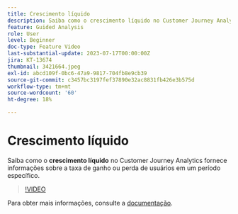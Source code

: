 ```yaml
---
title: Crescimento líquido
description: Saiba como o crescimento líquido no Customer Journey Analytics fornece insights sobre a taxa em que você ganha ou perde usuários em um período específico.
feature: Guided Analysis
role: User
level: Beginner
doc-type: Feature Video
last-substantial-update: 2023-07-17T00:00:00Z
jira: KT-13674
thumbnail: 3421664.jpeg
exl-id: abcd109f-0bc6-47a9-9817-704fb8e9cb39
source-git-commit: c3457bc3197fef37890e32ac8831fb426e3b575d
workflow-type: tm+mt
source-wordcount: '60'
ht-degree: 18%

---
```


# Crescimento líquido

Saiba como o **crescimento líquido** no Customer Journey Analytics fornece informações sobre a taxa de ganho ou perda de usuários em um período específico.

>[!VIDEO](https://video.tv.adobe.com/v/3421664/?learn=on)

Para obter mais informações, consulte a [documentação](https://experienceleague.adobe.com/docs/analytics-platform/using/guided-analysis/user-growth/net-growth.html).

